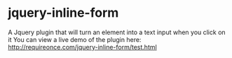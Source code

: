 jquery-inline-form
==================

A Jquery plugin that will turn an element into a text input when you click on it
You can view a live demo of the plugin here:
http://requireonce.com/jquery-inline-form/test.html
